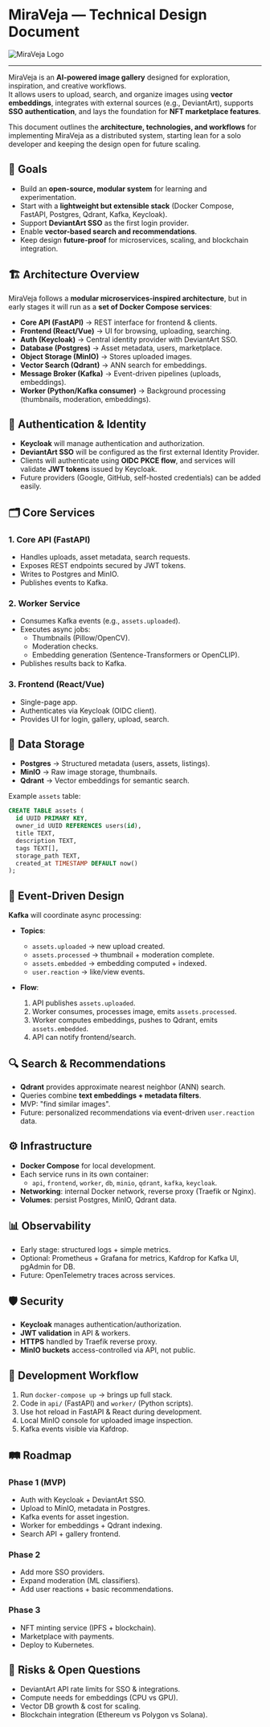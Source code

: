 # MiraVeja — Technical Design Document

![MiraVeja Logo](../images/miraveja-logo.png)

---

MiraVeja is an **AI-powered image gallery** designed for exploration, inspiration, and creative workflows.  
It allows users to upload, search, and organize images using **vector embeddings**, integrates with external sources (e.g., DeviantArt), supports **SSO authentication**, and lays the foundation for **NFT marketplace features**.  

This document outlines the **architecture, technologies, and workflows** for implementing MiraVeja as a distributed system, starting lean for a solo developer and keeping the design open for future scaling.

## 🧭 Goals

- Build an **open-source, modular system** for learning and experimentation.  
- Start with a **lightweight but extensible stack** (Docker Compose, FastAPI, Postgres, Qdrant, Kafka, Keycloak).  
- Support **DeviantArt SSO** as the first login provider.  
- Enable **vector-based search and recommendations**.  
- Keep design **future-proof** for microservices, scaling, and blockchain integration.

## 🏗️ Architecture Overview

MiraVeja follows a **modular microservices-inspired architecture**, but in early stages it will run as a **set of Docker Compose services**:

- **Core API (FastAPI)** → REST interface for frontend & clients.  
- **Frontend (React/Vue)** → UI for browsing, uploading, searching.  
- **Auth (Keycloak)** → Central identity provider with DeviantArt SSO.  
- **Database (Postgres)** → Asset metadata, users, marketplace.  
- **Object Storage (MinIO)** → Stores uploaded images.  
- **Vector Search (Qdrant)** → ANN search for embeddings.  
- **Message Broker (Kafka)** → Event-driven pipelines (uploads, embeddings).  
- **Worker (Python/Kafka consumer)** → Background processing (thumbnails, moderation, embeddings).

## 🔑 Authentication & Identity

- **Keycloak** will manage authentication and authorization.  
- **DeviantArt SSO** will be configured as the first external Identity Provider.  
- Clients will authenticate using **OIDC PKCE flow**, and services will validate **JWT tokens** issued by Keycloak.  
- Future providers (Google, GitHub, self-hosted credentials) can be added easily.  

## 🗂️ Core Services

### 1. Core API (FastAPI)

- Handles uploads, asset metadata, search requests.  
- Exposes REST endpoints secured by JWT tokens.  
- Writes to Postgres and MinIO.  
- Publishes events to Kafka.  

### 2. Worker Service

- Consumes Kafka events (e.g., `assets.uploaded`).  
- Executes async jobs:  
  - Thumbnails (Pillow/OpenCV).  
  - Moderation checks.  
  - Embedding generation (Sentence-Transformers or OpenCLIP).  
- Publishes results back to Kafka.  

### 3. Frontend (React/Vue)

- Single-page app.  
- Authenticates via Keycloak (OIDC client).  
- Provides UI for login, gallery, upload, search.  

## 💾 Data Storage

- **Postgres** → Structured metadata (users, assets, listings).  
- **MinIO** → Raw image storage, thumbnails.  
- **Qdrant** → Vector embeddings for semantic search.  

Example `assets` table:

```sql
CREATE TABLE assets (
  id UUID PRIMARY KEY,
  owner_id UUID REFERENCES users(id),
  title TEXT,
  description TEXT,
  tags TEXT[],
  storage_path TEXT,
  created_at TIMESTAMP DEFAULT now()
);
```

## 🔄 Event-Driven Design

**Kafka** will coordinate async processing:

- **Topics**:
  - `assets.uploaded` → new upload created.
  - `assets.processed` → thumbnail + moderation complete.
  - `assets.embedded` → embedding computed + indexed.
  - `user.reaction` → like/view events.

- **Flow**:
  1. API publishes `assets.uploaded`.
  2. Worker consumes, processes image, emits `assets.processed`.
  3. Worker computes embeddings, pushes to Qdrant, emits `assets.embedded`.
  4. API can notify frontend/search.

## 🔍 Search & Recommendations

- **Qdrant** provides approximate nearest neighbor (ANN) search.
- Queries combine **text embeddings + metadata filters**.
- MVP: "find similar images".
- Future: personalized recommendations via event-driven `user.reaction` data.

## ⚙️ Infrastructure

- **Docker Compose** for local development.
- Each service runs in its own container:
  - `api`, `frontend`, `worker`, `db`, `minio`, `qdrant`, `kafka`, `keycloak`.
- **Networking**: internal Docker network, reverse proxy (Traefik or Nginx).
- **Volumes**: persist Postgres, MinIO, Qdrant data.

## 📊 Observability

- Early stage: structured logs + simple metrics.
- Optional: Prometheus + Grafana for metrics, Kafdrop for Kafka UI, pgAdmin for DB.
- Future: OpenTelemetry traces across services.

## 🛡️ Security

- **Keycloak** manages authentication/authorization.
- **JWT validation** in API & workers.
- **HTTPS** handled by Traefik reverse proxy.
- **MinIO buckets** access-controlled via API, not public.

## 🧪 Development Workflow

1. Run `docker-compose up` → brings up full stack.
2. Code in `api/` (FastAPI) and `worker/` (Python scripts).
3. Use hot reload in FastAPI & React during development.
4. Local MinIO console for uploaded image inspection.
5. Kafka events visible via Kafdrop.

## 🛤️ Roadmap

### Phase 1 (MVP)

- Auth with Keycloak + DeviantArt SSO.
- Upload to MinIO, metadata in Postgres.
- Kafka events for asset ingestion.
- Worker for embeddings + Qdrant indexing.
- Search API + gallery frontend.

### Phase 2

- Add more SSO providers.
- Expand moderation (ML classifiers).
- Add user reactions + basic recommendations.

### Phase 3

- NFT minting service (IPFS + blockchain).
- Marketplace with payments.
- Deploy to Kubernetes.

## 🚨 Risks & Open Questions

- DeviantArt API rate limits for SSO & integrations.
- Compute needs for embeddings (CPU vs GPU).
- Vector DB growth & cost for scaling.
- Blockchain integration (Ethereum vs Polygon vs Solana).
